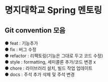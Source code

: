 # 명지대학교 Spring 멘토링
## Git convention 모음

● feat : 기능추가  
● fix : 버그 수정  
● refactor : 리팩토링(기능은 그대로 두고 코드 수정)  
● style : formatting, 세미콜론 추가/코드 변경 x  
● chore : 라이브러리 설치, 빌드 작업 업데이트  
● docs : 주석 추가 삭제 및 주석 변경
